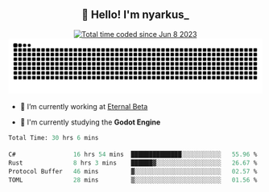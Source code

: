 <h2 align="center">👋 Hello! I'm nyarkus_</h2>
<p align="center">
  <a href="https://wakatime.com/@8f9aa332-6725-4e00-a5d9-b2317a4b74a6">
    <img src="https://wakatime.com/badge/user/8f9aa332-6725-4e00-a5d9-b2317a4b74a6.svg" alt="Total time coded since Jun 8 2023" />
  </a>
  <br>
  <img src = "https://github.com/nyarkus/nyarkus/blob/output/github-snake-dark.svg">
</p>

- 🔭 I’m currently working at [Eternal Beta](https://github.com/Kacianoki/Eternal-Beta)
<!--- 💬 Ask me about **nothing :<**-->
- 🌱 I'm currently studying the **Godot Engine**

<!--START_SECTION:waka-->

```fs
Total Time: 30 hrs 6 mins

C#                16 hrs 54 mins  ██████████████░░░░░░░░░░░   55.96 %
Rust              8 hrs 3 mins    ██████▓░░░░░░░░░░░░░░░░░░   26.67 %
Protocol Buffer   46 mins         ▓░░░░░░░░░░░░░░░░░░░░░░░░   02.57 %
TOML              28 mins         ▒░░░░░░░░░░░░░░░░░░░░░░░░   01.56 %
```

<!--END_SECTION:waka-->
